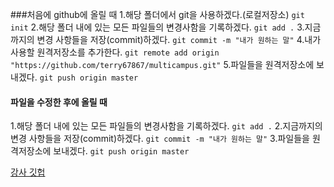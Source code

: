 ###처음에 github에 올릴 때
1.해당 폴더에서 git을 사용하겠다.(로컬저장소)
`git init`
2.해당 폴더 내에 있는 모든 파일들의 변경사함을 기록하겠다.
`git add .`
3.지금까지의 변경 사항들을 저장(commit)하겠다.
`git commit -m "내가 원하는 말"`
4.내가 사용할 원격저장소를 추가한다.
`git remote add origin "https://github.com/terry67867/multicampus.git"`
5.파일들을 원격저장소에 보내겠다.
`git push origin master`

#### 파일을 수정한 후에 올릴 때
1.해당 폴더 내에 있는 모든 파일들의 변경사함을 기록하겠다.
`git add .`
2.지금까지의 변경 사항들을 저장(commit)하겠다.
`git commit -m "내가 원하는 말"`
3.파일들을 원격저장소에 보내겠다.
`git push origin master`


[강사 깃헙](https://github.com/classtak)
